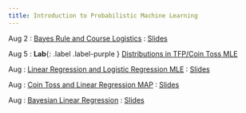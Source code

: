 ```yaml
---
title: Introduction to Probabilistic Machine Learning
---
```


Aug 2
: [Bayes Rule and Course Logistics](#)
  : [Slides](#)

Aug 5
: **Lab**{: .label .label-purple } [Distributions in TFP/Coin Toss MLE](#)

Aug 
: [Linear Regression and Logistic Regression MLE](#)
  : [Slides](#)

Aug 
: [Coin Toss and Linear Regression MAP](#)
  : [Slides](#)

Aug
: [Bayesian Linear Regression](#)
  : [Slides](#)







